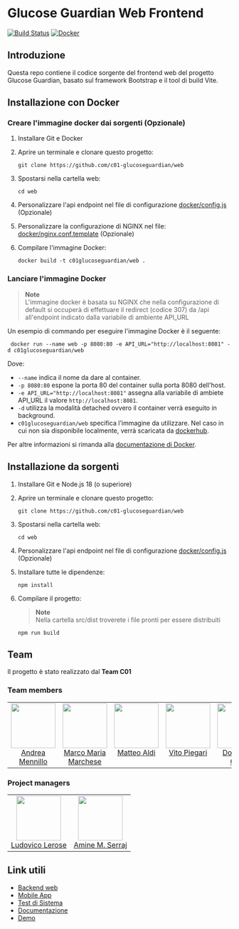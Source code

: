 # Glucose Guardian Web Frontend
[![Build Status](https://travis-ci.com/C01-GlucoseGuardian/web.svg?branch=main)](https://travis-ci.com/C01-GlucoseGuardian/web) [![Docker](https://github.com/C01-GlucoseGuardian/web/actions/workflows/docker-image.yml/badge.svg)](https://github.com/C01-GlucoseGuardian/web/actions/workflows/docker-image.yml) 

## Introduzione
Questa repo contiene il codice sorgente del frontend web del progetto Glucose Guardian, basato sul framework Bootstrap e il tool di build Vite.

## Installazione con Docker
### Creare l'immagine docker dai sorgenti (Opzionale)
1. Installare Git e Docker
2. Aprire un terminale e clonare questo progetto:

   ````
   git clone https://github.com/c01-glucoseguardian/web
   ````
3. Spostarsi nella cartella web:
   ````
   cd web
   ````
4. Personalizzare l'api endpoint nel file di configurazione [docker/config.js](https://github.com/C01-GlucoseGuardian/web/blob/main/docker/config.js) (Opzionale)
5. Personalizzare la configurazione di NGINX nel file: [docker/nginx.conf.template](https://github.com/C01-GlucoseGuardian/web/blob/main/docker/nginx.conf.template) (Opzionale)
6. Compilare l'immagine Docker:
   ````
   docker build -t c01glucoseguardian/web .
   ````
### Lanciare l'immagine Docker
> **Note**<br>
> L'immagine docker è basata su NGINX che nella configurazione di default si occuperà di effettuare il redirect (codice 307) da /api all'endpoint indicato dalla variabile di ambiente API_URL

Un esempio di commando per eseguire l'immagine Docker è il seguente:
```
 docker run --name web -p 8080:80 -e API_URL="http://localhost:8081" -d c01glucoseguardian/web
```
Dove:
- ```--name``` indica il nome da dare al container.
- ```-p 8080:80``` espone la porta 80 del container sulla porta 8080 dell'host.
- ```-e API_URL="http://localhost:8081"``` assegna alla variabile di ambiete API_URL il valore ``http://localhost:8081``.
- ```-d``` utilizza la modalità detached ovvero il container verrà eseguito in background.
- ```c01glucoseguardian/web``` specifica l'immagine da utilizzare. Nel caso in cui non sia disponibile localmente, verrà scaricata da [dockerhub](https://hub.docker.com/r/c01glucoseguardian/web).

Per altre informazioni si rimanda alla [documentazione di Docker](https://docs.docker.com/engine/reference/commandline/run/).

## Installazione da sorgenti
1. Installare Git e Node.js 18 (o superiore)
2. Aprire un terminale e clonare questo progetto:

   ````
   git clone https://github.com/c01-glucoseguardian/web
   ````
3. Spostarsi nella cartella web:
   ````
   cd web
   ````
4. Personalizzare l'api endpoint nel file di configurazione [docker/config.js](https://github.com/C01-GlucoseGuardian/web/blob/main/docker/config.js) (Opzionale)
5. Installare tutte le dipendenze:
   ````
   npm install
   ````
6. Compilare il progetto:
   > **Note**<br>
   > Nella cartella src/dist troverete i file pronti per essere distribuiti

   ````
   npm run build
   ````



## Team
Il progetto è stato realizzato dal **Team C01**<br>
### Team members
<table>
  <tbody>
    <tr>  
      <td align="center" valign="top">
        <img width="100" height="100" src="https://github.com/HandyMenny.png?s=150">
        <br>
        <a href="https://github.com/HandyMenny">Andrea Mennillo</a>
      </td>
      <td align="center" valign="top">
        <img width="100" height="100" src="https://github.com/IamMarco29.png?s=150">
        <br>
        <a href="https://github.com/IamMarco29">Marco Maria<br>Marchese</a>
      </td>
      <td align="center" valign="top">
        <img width="100" height="100" src="https://github.com/matteoaldi.png?s=150">
        <br>
        <a href="https://github.com/matteoaldi">Matteo Aldi</a>
      </td>
      <td align="center" valign="top">
        <img width="100" height="100" src="https://github.com/veetaw.png?s=150">
        <br>
        <a href="https://github.com/veetaw">Vito Piegari</a>
      </td>
      <td align="center" valign="top">
        <img width="100" height="100" src="https://github.com/domenicocifelli.png?s=150">
        <br>
        <a href="https://github.com/domenicocifelli">Domenico Cifelli</a>
      </td>
      </tr>
  </tbody>
</table>

### Project managers
<table>
  <tbody>
    <tr>  
      <td align="center" valign="top">
        <img width="100" height="100" src="https://github.com/Scient122.png?s=150">
        <br>
        <a href="https://github.com/Scient122">Ludovico Lerose</a>
      </td>
      <td align="center" valign="top">
        <img width="100" height="100" src="https://github.com/AmineSr97.png?s=150">
        <br>
        <a href="https://github.com/AmineSr97">Amine M. Serraj</a>
      </td>
      </tr>
  </tbody>
</table>

## Link utili
- [Backend web](https://github.com/C01-GlucoseGuardian/webbackend)
- [Mobile App](https://github.com/C01-GlucoseGuardian/mobileApp)
- [Test di Sistema](https://github.com/C01-GlucoseGuardian/fullproject)
- [Documentazione](https://docs.glucoseguardian.it)
- [Demo](https://glucoseguardian.it)
